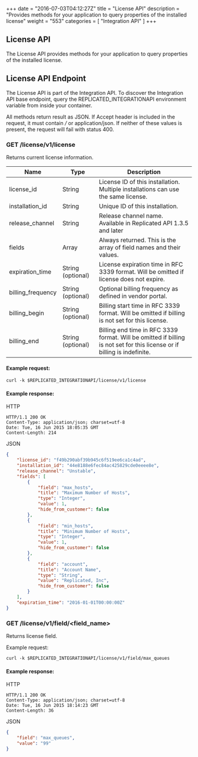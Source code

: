 +++
date = "2016-07-03T04:12:27Z"
title = "License API"
description = "Provides methods for your application to query properties of the installed license"
weight = "553"
categories = [ "Integration API" ]
+++

## License API

The License API provides methods for your application to query properties of the installed license.

## License API Endpoint

The License API is part of the Integration API. To discover the Integration API base endpoint, query the REPLICATED_INTEGRATIONAPI environment variable from inside your container.

All methods return result as JSON. If Accept header is included in the request, it must contain */* or application/json. If neither of these values is present, the request will fail with status 400.

### GET /license/v1/license

Returns current license information.

| Name | Type | Description |
|---|---|---|
| license_id | String | License ID of this installation. Multiple installations can use the same license. |
| installation_id | String | Unique ID of this installation. |
| release_channel | String | Release channel name. Available in Replicated API 1.3.5 and later |
| fields | Array | Always returned. This is the array of field names and their values. | 
| expiration_time | String (optional) | License expiration time in RFC 3339 format. Will be omitted if license does not expire. |
| billing_frequency | String (optional) | Optional billing frequency as defined in vendor portal. |
| billing_begin | String (optional) | Billing start time in RFC 3339 format. Will be omitted if billing is not set for this license. |
| billing_end | String (optional) | Billing end time in RFC 3339 format. Will be omitted if billing is not set for this license or if billing is indefinite. |

#### Example request:

```shell
curl -k $REPLICATED_INTEGRATIONAPI/license/v1/license
```

#### Example response:

HTTP
```shell
HTTP/1.1 200 OK
Content-Type: application/json; charset=utf-8
Date: Tue, 16 Jun 2015 18:05:35 GMT
Content-Length: 214
```

JSON
```json
{
    "license_id": "f49b290abf39b945c6f519ee6ca1c4ad",
    "installation_id": "44e8188e6fec84ac425829cde0eeee8e",
    "release_channel": "Unstable",
    "fields": [
        {
            "field": "max_hosts",
            "title": "Maximum Number of Hosts",
            "type": "Integer",
            "value": 1,
            "hide_from_customer": false
        },
        {
            "field": "min_hosts",
            "title": "Minimum Number of Hosts",
            "type": "Integer",
            "value": 1,
            "hide_from_customer": false
        },
        {
            "field": "account",
            "title": "Account Name",
            "type": "String",
            "value": "Replicated, Inc",
            "hide_from_customer": false
        }
    ],
    "expiration_time": "2016-01-01T00:00:00Z"
}
```

### GET /license/v1/field/<field_name>

Returns license field.

Example request:

```shell
curl -k $REPLICATED_INTEGRATIONAPI/license/v1/field/max_queues
```

#### Example response:

HTTP
```shell
HTTP/1.1 200 OK
Content-Type: application/json; charset=utf-8
Date: Tue, 16 Jun 2015 18:14:23 GMT
Content-Length: 36
```

JSON
```json
{
    "field": "max_queues",
    "value": "99"
}
```
